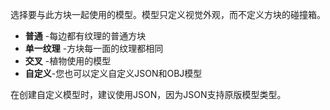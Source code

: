 选择要与此方块一起使用的模型。模型只定义视觉外观，而不定义方块的碰撞箱。

* **普通** -每边都有纹理的普通方块
* **单一纹理** -方块每一面的纹理都相同
* **交叉** -植物使用的模型
* **自定义**-您也可以定义自定义JSON和OBJ模型

在创建自定义模型时，建议使用JSON，因为JSON支持原版模型类型。

